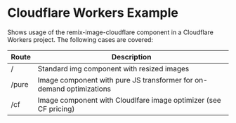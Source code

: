 # Cloudflare Workers Example

Shows usage of the remix-image-cloudflare component in a Cloudflare Workers project. The following cases are covered:

| Route | Description                                                          |
| ----- | -------------------------------------------------------------------- |
| /     | Standard img component with resized images                           |
| /pure | Image component with pure JS transformer for on-demand optimizations |
| /cf   | Image component with Cloudlfare image optimizer (see CF pricing)     |

